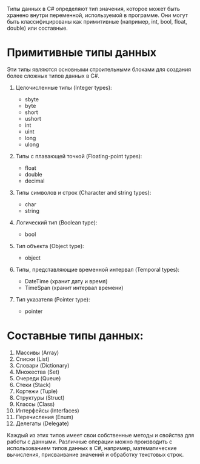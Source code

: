 Типы данных в C# определяют тип значения, которое может быть хранено внутри переменной, используемой в программе. Они могут быть классифицированы как примитивные (например, int, bool, float, double) или составные.

# Примитивные типы данных
Эти типы являются основными строительными блоками для создания более сложных типов данных в C#.

1. Целочисленные типы (Integer types):
   - sbyte
   - byte
   - short
   - ushort
   - int
   - uint
   - long
   - ulong
   
2. Типы с плавающей точкой (Floating-point types):
   - float 
   - double
   - decimal
   
3. Типы символов и строк (Character and string types):
   - char
   - string
   
4. Логический тип (Boolean type):
   - bool
   
5. Тип объекта (Object type):
   - object
   
6. Типы, представляющие временной интервал (Temporal types):
   - DateTime (хранит дату и время)
   - TimeSpan (хранит интервал времени)
   
7. Тип указателя (Pointer type):
   - pointer

# Составные типы данных:

1. Массивы (Array)
2. Списки (List)
3. Словари (Dictionary)
4. Множества (Set)
5. Очереди (Queue)
6. Стеки (Stack)
7. Кортежи (Tuple)
8. Структуры (Struct)
9. Классы (Class)
10. Интерфейсы (Interfaces)
11. Перечисления (Enum)
12. Делегаты (Delegate)

Каждый из этих типов имеет свои собственные методы и свойства для работы с данными. Различные операции можно производить с использованием типов данных в C#, например, математические вычисления, присваивание значений и обработку текстовых строк.


